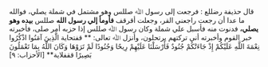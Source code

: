 قال حذيفة رضللع : فرجعت إلى رسول ﷲ صللس وهو مشتمل في شملة يصلي، فوالله ما عدا أن رجعت راجعني القر، وجعلت أقرقف **فأومأ إلي رسول الله** صللس **بيده وهو يصلي،** فدنوت منه فأسبل علي شملة وكان رسول ﷲ صللس إذا حزبه أمر صلى، فأخبرته خبر القوم وأخبرته أني تركتهم يرتحلون، وأنزل ﷲ تعالى:  ** قفتحاية الَّذِينَ آمَنُوا اذْكُرُوا نِعْمَةَ اللَّهِ عَلَيْكُمْ إِذْ جَاءَتْكُمْ جُنُودٌ فَأَرْسَلْنَا عَلَيْهِمْ رِيحًا وَجُنُودًا لَمْ تَرَوْهَا وَكَانَ اللَّهُ بِمَا تَعْمَلُونَ بَصِيرًا ققفلاية** [الأحزاب: ٩]